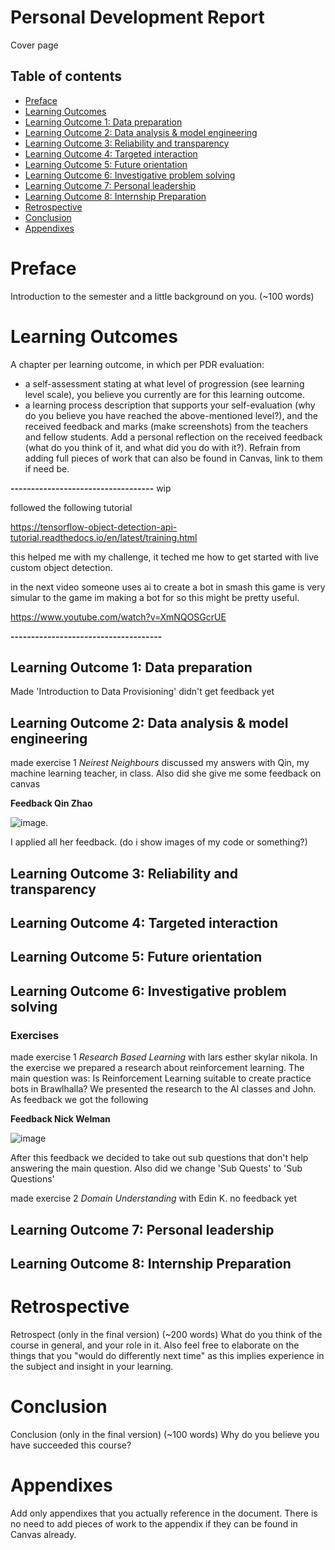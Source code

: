 # Personal Development Report

Cover page

## Table of contents
 - [Preface](#preface)
 - [Learning Outcomes]()
  - [Learning Outcome 1: Data preparation](#learning-outcome-1-data-preparation)
  - [Learning Outcome 2: Data analysis & model engineering](#learning-outcome-2-data-analysis--model-engineering)
  - [Learning Outcome 3: Reliability and transparency](#learning-outcome-3-reliability-and-transparency)
  - [Learning Outcome 4: Targeted interaction](#learning-outcome-4-targeted-interaction)
  - [Learning Outcome 5: Future orientation](#learning-outcome-5-future-orientation)
  - [Learning Outcome 6: Investigative problem solving](#learning-outcome-6-investigative-problem-solving)
  - [Learning Outcome 7: Personal leadership](#learning-outcome-7-personal-leadership)
  - [Learning Outcome 8: Internship Preparation](#learning-outcome-8-internship-preparation)
 - [Retrospective](#retrospective)
 - [Conclusion](#conclusion)
 - [Appendixes](#appendixes)
  
  # Preface
  Introduction to the semester and a little background on you. (~100 words)
  
  # Learning Outcomes
  A chapter per learning outcome, in which per PDR evaluation:
- a self-assessment stating at what level of progression (see learning level scale), you believe you currently are for this learning outcome.
- a learning process description that supports your self-evaluation (why do you believe you have reached the above-mentioned level?), and the received feedback and marks (make screenshots) from the teachers and fellow students. Add a personal reflection on the received feedback (what do you think of it, and what did you do with it?). Refrain from adding full pieces of work that can also be found in Canvas, link to them if need be.

**-----------------------------------**
wip

followed the following tutorial

https://tensorflow-object-detection-api-tutorial.readthedocs.io/en/latest/training.html

this helped me with my challenge, it teched me how to get started with live custom object detection.

in the next video someone uses ai to create a bot in smash this game is very simular to the game im making a bot for so this might be pretty useful.

https://www.youtube.com/watch?v=XmNQOSGcrUE

**-------------------------------------**


  ## Learning Outcome 1: Data preparation
  
  Made 'Introduction to Data Provisioning' didn't get feedback yet
  
  ## Learning Outcome 2: Data analysis & model engineering
  
  made exercise 1 *Neirest Neighbours* discussed my answers with Qin, my machine learning teacher, in class. Also did she give me some feedback on canvas 
  
  **Feedback Qin Zhao**
  
  ![image](https://user-images.githubusercontent.com/74303221/188454475-3af166a5-4f83-447f-a942-4fcbe163283a.png). 
  
  I applied all her feedback. (do i show images of my code or something?)
  
  ## Learning Outcome 3: Reliability and transparency
  
  ## Learning Outcome 4: Targeted interaction
  
  ## Learning Outcome 5: Future orientation
  
  ## Learning Outcome 6: Investigative problem solving
  
  ### Exercises
made exercise 1 *Research Based Learning* with lars esther skylar nikola. In the exercise we prepared a research about reinforcement learning. The main question     was: Is Reinforcement Learning suitable to create practice bots in Brawlhalla? We presented the research to the AI classes and John. As feedback we got the following

**Feedback Nick Welman**

![image](https://user-images.githubusercontent.com/74303221/189624459-3b53cd5b-7345-4298-bed6-1f5d9c34b18a.png)

After this feedback we decided to take out sub questions that don't help answering the main question. Also did we change 'Sub Quests' to 'Sub Questions'

made exercise 2 *Domain Understanding* with Edin K. no feedback yet
  
  ## Learning Outcome 7: Personal leadership
  
  ## Learning Outcome 8: Internship Preparation
  
 # Retrospective
 Retrospect (only in the final version) (~200 words)
What do you think of the course in general, and your role in it. Also feel free to elaborate on the things that you "would do differently next time" as this implies experience in the subject and insight in your learning.
 
 # Conclusion
 Conclusion (only in the final version) (~100 words)
Why do you believe you have succeeded this course?

 # Appendixes
  Add only appendixes that you actually reference in the document. There is no need to add pieces of work to the appendix if they can be found in Canvas already.
  

